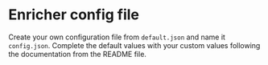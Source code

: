 # Enricher config file

Create your own configuration file from `default.json` and name it `config.json`. Complete the default values with your custom values following the documentation from the README file.
